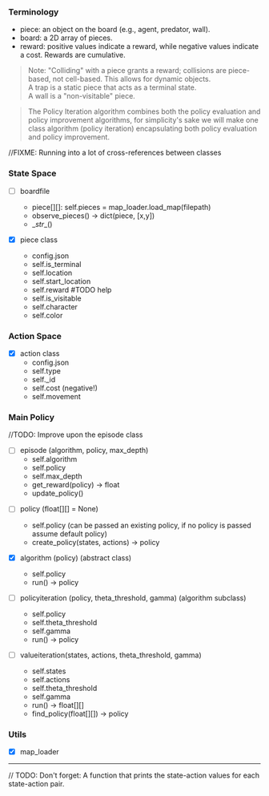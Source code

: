 ### Terminology  
- piece: an object on the board (e.g., agent, predator, wall).  
- board: a 2D array of pieces.
- reward: positive values indicate a reward, while negative values indicate a cost. Rewards are cumulative.  

> Note: "Colliding" with a piece grants a reward; collisions are piece-based, not cell-based. This allows for dynamic objects.  
> A trap is a static piece that acts as a terminal state.  
> A wall is a "non-visitable" piece. 

> The Policy Iteration algorithm combines both the policy evaluation and policy improvement algorithms, for simplicity's sake we will make one class algorithm (policy iteration) encapsulating both policy evaluation and policy improvement.

//FIXME: Running into a lot of cross-references between classes

### State Space  
- [ ] boardfile
  * piece[][]: self.pieces = map_loader.load_map(filepath)  
  * observe_pieces() -> dict(piece, [x,y])  
  * \__str__()

- [x] piece class  
  * config.json  
  * self.is_terminal  
  * self.location  
  * self.start_location
  * self.reward #TODO help  
  * self.is_visitable
  * self.character
  * self.color

### Action Space  
- [x] action class  
  * config.json  
  * self.type  
  * self._id  
  * self.cost (negative!)  
  * self.movement  

### Main Policy  
//TODO: Improve upon the episode class
- [ ] episode (algorithm, policy, max_depth)
  * self.algorithm
  * self.policy
  * self.max_depth
  * get_reward(policy) -> float
  * update_policy()
<!-- - [ ] episode (actions, states, policy)
  * self.action_space
  * self.state_space  
  * self.total_reward  
  * get_step_count()  
  * boards[][] = self.history
  * self.policy  
  * run()
  * update_policy()
  * PREV:
    * sample_action() = self.policy.get_next(self.action_space, self.state_space.get_obs)  
    * update_piece_locations()  
    * calculate_new_reward(last_action, new_location)  
      * get_location_reward()  
      * get_action_reward()   -->

- [ ] policy (float[][] = None)
  * self.policy (can be passed an existing policy, if no policy is passed assume default policy)
  * create_policy(states, actions) -> policy 

- [x] algorithm (policy) (abstract class)
  * self.policy
  * run() -> policy

- [ ] policyiteration (policy, theta_threshold, gamma) (algorithm subclass) 
  * self.policy
  * self.theta_threshold
  * self.gamma
  * run() -> policy

- [ ] valueiteration(states, actions, theta_threshold, gamma)
  * self.states
  * self.actions
  * self.theta_threshold
  * self.gamma
  * run() -> float[][]
  * find_policy(float[][]) -> policy

### Utils  
- [x] map_loader




---
// TODO: 
Don't forget: A function that prints the state-action values for each state-action pair.
